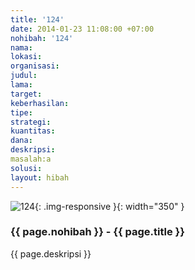 ```yaml
---
title: '124'
date: 2014-01-23 11:08:00 +07:00
nohibah: '124'
nama:
lokasi:
organisasi:
judul:
lama:
target:
keberhasilan:
tipe:
strategi:
kuantitas:
dana:
deskripsi:
masalah:a
solusi:
layout: hibah
---
```


![124](/static/img/hibahcms/124.png){: .img-responsive }{: width="350" }

### {{ page.nohibah }} - {{ page.title }}

{{ page.deskripsi }}
